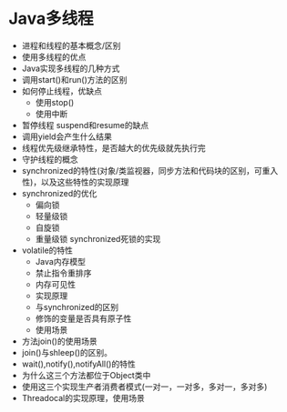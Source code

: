 #  Java多线程

* 进程和线程的基本概念/区别
* 使用多线程的优点
* Java实现多线程的几种方式
* 调用start()和run()方法的区别
* 如何停止线程，优缺点
  * 使用stop()
  * 使用中断
* 暂停线程 suspend和resume的缺点
* 调用yield会产生什么结果
* 线程优先级继承特性，是否越大的优先级就先执行完
* 守护线程的概念
* synchronized的特性(对象/类监视器，同步方法和代码块的区别，可重入性)，以及这些特性的实现原理
* synchronized的优化
  * 偏向锁
  * 轻量级锁
  * 自旋锁
  * 重量级锁
 synchronized死锁的实现
* volatile的特性
  * Java内存模型
  * 禁止指令重排序
  * 内存可见性
  * 实现原理
  * 与synchronized的区别
  * 修饰的变量是否具有原子性
  * 使用场景
* 方法join()的使用场景
* join()与shleep()的区别。
* wait(),notify(),notifyAll()的特性
* 为什么这三个方法都位于Object类中
* 使用这三个实现生产者消费者模式(一对一，一对多，多对一，多对多)
* Threadocal的实现原理，使用场景

